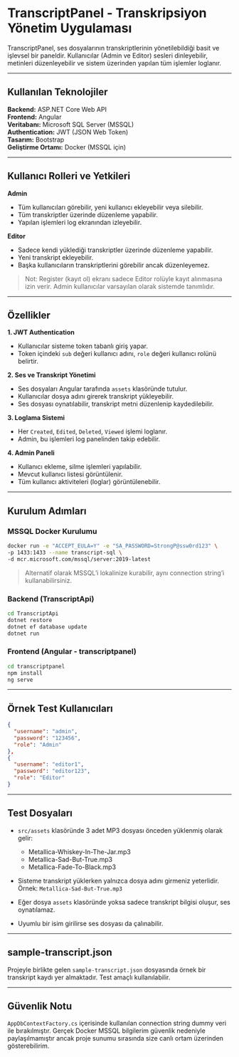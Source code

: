 
# TranscriptPanel - Transkripsiyon Yönetim Uygulaması

TranscriptPanel, ses dosyalarının transkriptlerinin yönetilebildiği basit ve işlevsel bir paneldir. Kullanıcılar (Admin ve Editor) sesleri dinleyebilir, metinleri düzenleyebilir ve sistem üzerinden yapılan tüm işlemler loglanır.

----

## Kullanılan Teknolojiler

**Backend:** ASP.NET Core Web API  
**Frontend:** Angular  
**Veritabanı:** Microsoft SQL Server (MSSQL)  
**Authentication:** JWT (JSON Web Token)  
**Tasarım:** Bootstrap  
**Geliştirme Ortamı:** Docker (MSSQL için)

----

## Kullanıcı Rolleri ve Yetkileri

**Admin**
- Tüm kullanıcıları görebilir, yeni kullanıcı ekleyebilir veya silebilir.
- Tüm transkriptler üzerinde düzenleme yapabilir.
- Yapılan işlemleri log ekranından izleyebilir.

**Editor**
- Sadece kendi yüklediği transkriptler üzerinde düzenleme yapabilir.
- Yeni transkript ekleyebilir.
- Başka kullanıcıların transkriptlerini görebilir ancak düzenleyemez.

> Not: Register (kayıt ol) ekranı sadece Editor rolüyle kayıt alınmasına izin verir. Admin kullanıcılar varsayılan olarak sistemde tanımlıdır.

----

## Özellikler

**1. JWT Authentication**  
- Kullanıcılar sisteme token tabanlı giriş yapar.  
- Token içindeki `sub` değeri kullanıcı adını, `role` değeri kullanıcı rolünü belirtir.

**2. Ses ve Transkript Yönetimi**  
- Ses dosyaları Angular tarafında `assets` klasöründe tutulur.  
- Kullanıcılar dosya adını girerek transkript yükleyebilir.  
- Ses dosyası oynatılabilir, transkript metni düzenlenip kaydedilebilir.

**3. Loglama Sistemi**  
- Her `Created`, `Edited`, `Deleted`, `Viewed` işlemi loglanır.  
- Admin, bu işlemleri log panelinden takip edebilir.

**4. Admin Paneli**  
- Kullanıcı ekleme, silme işlemleri yapılabilir.  
- Mevcut kullanıcı listesi görüntülenir.  
- Tüm kullanıcı aktiviteleri (loglar) görüntülenebilir.

----

## Kurulum Adımları

### MSSQL Docker Kurulumu

```bash
docker run -e "ACCEPT_EULA=Y" -e "SA_PASSWORD=StrongP@ssw0rd123" \
-p 1433:1433 --name transcript-sql \
-d mcr.microsoft.com/mssql/server:2019-latest
```

> Alternatif olarak MSSQL’i lokalinize kurabilir, aynı connection string’i kullanabilirsiniz.

### Backend (TranscriptApi)

```bash
cd TranscriptApi
dotnet restore
dotnet ef database update
dotnet run
```

### Frontend (Angular - transcriptpanel)

```bash
cd transcriptpanel
npm install
ng serve
```

----

## Örnek Test Kullanıcıları

```json
{
  "username": "admin",
  "password": "123456",
  "role": "Admin"
},
{
  "username": "editor1",
  "password": "editor123",
  "role": "Editor"
}
```

----

## Test Dosyaları

- `src/assets` klasöründe 3 adet MP3 dosyası önceden yüklenmiş olarak gelir:
  - Metallica-Whiskey-In-The-Jar.mp3
  - Metallica-Sad-But-True.mp3
  - Metallica-Fade-To-Black.mp3

- Sisteme transkript yüklerken yalnızca dosya adını girmeniz yeterlidir. Örnek: `Metallica-Sad-But-True.mp3`
- Eğer dosya `assets` klasöründe yoksa sadece transkript bilgisi oluşur, ses oynatılamaz.
- Uyumlu bir isim girilirse ses dosyası da çalınabilir.

----

## sample-transcript.json

Projeyle birlikte gelen `sample-transcript.json` dosyasında örnek bir transkript kaydı yer almaktadır. Test amaçlı kullanılabilir.

----

## Güvenlik Notu

`AppDbContextFactory.cs` içerisinde kullanılan connection string dummy veri ile bırakılmıştır. Gerçek Docker MSSQL bilgilerim güvenlik nedeniyle paylaşılmamıştır ancak proje sunumu sırasında size canlı ortam üzerinden gösterebilirim.


